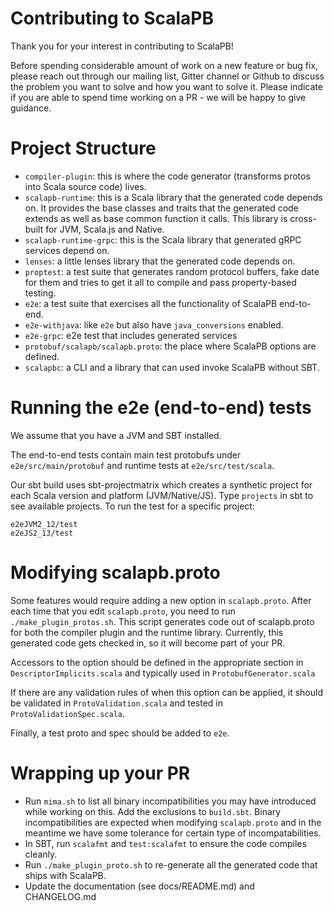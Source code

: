 Contributing to ScalaPB
=======================

Thank you for your interest in contributing to ScalaPB!

Before spending considerable amount of work on a new feature or bug fix, please reach out
through our mailing list, Gitter channel or Github to discuss the problem you
want to solve and how you want to solve it. Please indicate if you are able to
spend time working on a PR - we will be happy to give guidance.

Project Structure
=================

* `compiler-plugin`: this is where the code generator (transforms protos into Scala
    source code) lives.
* `scalapb-runtime`: this is a Scala library that the generated code depends
  on. It provides the base classes and traits that the generated code extends
  as well as base common function it calls. This library is cross-built for
  JVM, Scala.js and Native.
* `scalapb-runtime-grpc`: this is the Scala library that generated gRPC
  services depend on.
* `lenses`: a little lenses library that the generated code depends on.
* `proptest`: a test suite that generates random protocol buffers, fake date
  for them and tries to get it all to compile and pass property-based testing.
* `e2e`: a test suite that exercises all the functionality of ScalaPB end-to-end.
* `e2e-withjava`: like `e2e` but also have `java_conversions` enabled.
* `e2e-grpc`: e2e test that includes generated services
* `protobuf/scalapb/scalapb.proto`: the place where ScalaPB options are
  defined.
* `scalapbc`: a CLI and a library that can used invoke ScalaPB without SBT.

Running the e2e (end-to-end) tests
==================================

We assume that you have a JVM and SBT installed.

The end-to-end tests contain main test protobufs under `e2e/src/main/protobuf` and runtime
tests at `e2e/src/test/scala`.

Our sbt build uses sbt-projectmatrix which creates a synthetic project for
each Scala version and platform (JVM/Native/JS). Type `projects` in sbt to see available
projects. To run the test for a specific project:

```
e2eJVM2_12/test
e2eJS2_13/test
```

Modifying scalapb.proto
=======================

Some features would require adding a new option in `scalapb.proto`. After each
time that you edit `scalapb.proto`, you need to run `./make_plugin_protos.sh`.
This script generates code out of scalapb.proto for both the compiler plugin
and the runtime library. Currently, this generated code gets checked in, so it
will become part of your PR.

Accessors to the option should be defined in the appropriate section in
`DescriptorImplicits.scala` and typically used in `ProtobufGenerator.scala`

If there are any validation rules of when this option can be applied,
it should be validated in `ProtoValidation.scala` and tested in
`ProtoValidationSpec.scala`.

Finally, a test proto and spec should be added to `e2e`.

Wrapping up your PR
===================

* Run `mima.sh` to list all binary incompatibilities you may have introduced
  while working on this. Add the exclusions to `build.sbt`. Binary
  incompatibilities are expected when modifying `scalapb.proto` and in the
  meantime we have some tolerance for certain type of incompatabilities.
* In SBT, run `scalafmt` and `test:scalafmt` to ensure the code compiles
  cleanly.
* Run `./make_plugin_proto.sh` to re-generate all the generated code that
  ships with ScalaPB.
* Update the documentation (see docs/README.md) and CHANGELOG.md
